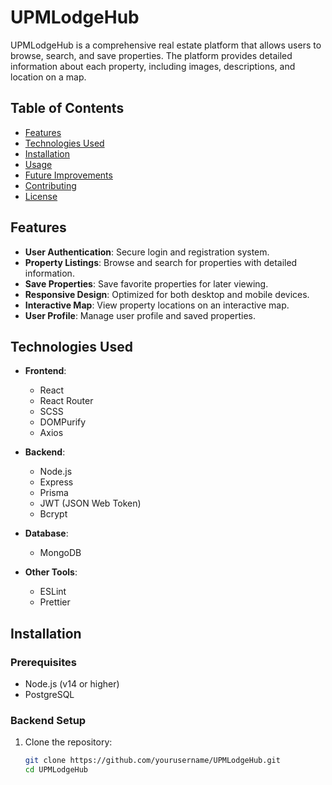 # UPMLodgeHub

UPMLodgeHub is a comprehensive real estate platform that allows users to browse, search, and save properties. The platform provides detailed information about each property, including images, descriptions, and location on a map.

## Table of Contents

- [Features](#features)
- [Technologies Used](#technologies-used)
- [Installation](#installation)
- [Usage](#usage)
- [Future Improvements](#future-improvements)
- [Contributing](#contributing)
- [License](#license)

## Features

- **User Authentication**: Secure login and registration system.
- **Property Listings**: Browse and search for properties with detailed information.
- **Save Properties**: Save favorite properties for later viewing.
- **Responsive Design**: Optimized for both desktop and mobile devices.
- **Interactive Map**: View property locations on an interactive map.
- **User Profile**: Manage user profile and saved properties.

## Technologies Used

- **Frontend**:
  - React
  - React Router
  - SCSS
  - DOMPurify
  - Axios

- **Backend**:
  - Node.js
  - Express
  - Prisma
  - JWT (JSON Web Token)
  - Bcrypt

- **Database**:
  - MongoDB

- **Other Tools**:
  - ESLint
  - Prettier

## Installation

### Prerequisites

- Node.js (v14 or higher)
- PostgreSQL

### Backend Setup

1. Clone the repository:
   ```bash
   git clone https://github.com/yourusername/UPMLodgeHub.git
   cd UPMLodgeHub